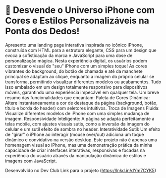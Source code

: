 <h1> 📱 <b>Desvende o Universo iPhone com Cores e Estilos Personalizáveis na Ponta dos Dedos! </b></h1> 

Apresento uma landing page interativa inspirada no icônico iPhone, construída com HTML para a estrutura elegante, CSS para um design que evoca a sofisticação da marca e JavaScript para uma dose de personalização mágica.
Nesta experiência digital, os usuários podem customizar o visual do "seu" iPhone com um simples toque! As cores vibrantes do background, do botão de chamada e até da manchete principal se adaptam ao clique, enquanto a imagem do próprio celular se transforma, permitindo visualizar diferentes modelos ou acabamentos. Tudo isso embalado em um design totalmente responsivo para dispositivos móveis, garantindo uma experiência impecável em qualquer tela.
Um breve resumo das funcionalidades que encantam:
Paleta de Cores Dinâmica: Altere instantaneamente a cor de destaque da página (background, botão, título e borda do header) com seletores intuitivos.
Troca de Imagens Fluida: Visualize diferentes modelos de iPhone com uma simples mudança de imagem.
Responsividade Inteligente: A página se adapta perfeitamente a telas mobile, com ajustes visuais sutis, como a inversão da imagem do celular e um sutil efeito de sombra no header.
Interatividade Sutil: Um efeito de "girar" o iPhone ao interagir (mouse over/out) adiciona um toque dinâmico e convidativo na versão desktop.
Este projeto não é apenas uma homenagem visual ao iPhone, mas uma demonstração prática da minha capacidade de criar interfaces interativas, responsivas e focadas na experiência do usuário através da manipulação dinâmica de estilos e imagens com JavaScript. 

Desenvolvido no Dev Club
Link para o projeto (https://lnkd.in/dYm7CYK5)
